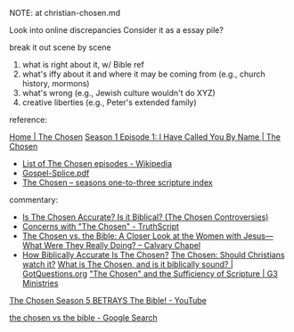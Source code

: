 
NOTE: at christian-chosen.md

Look into online discrepancies
Consider it as a essay pile?

break it out scene by scene
1. what is right about it, w/ Bible ref
2. what's iffy about it and where it may be coming from (e.g., church history, mormons)
3. what's wrong (e.g., Jewish culture wouldn't do XYZ)
4. creative liberties (e.g., Peter's extended family)


reference:

[Home | The Chosen](https://watch.thechosen.tv/)
[Season 1 Episode 1: I Have Called You By Name | The Chosen](https://watch.thechosen.tv/video/184683594334)

- [List of The Chosen episodes - Wikipedia](https://en.m.wikipedia.org/wiki/List_of_The_Chosen_episodes)
- [Gospel-Splice.pdf](https://theologos.site/wp-content/uploads/2022/02/Gospel-Splice.pdf)
- [The Chosen – seasons one-to-three scripture index](https://petertchattaway.substack.com/p/the-chosen-seasons-one-and-two-scripture)

commentary:

- [Is The Chosen Accurate? Is it Biblical? (The Chosen Controversies)](https://www.thebibleartist.com/post/is-the-chosen-accurate-is-it-biblical-beyond-the-chosen)
- [Concerns with "The Chosen" - TruthScript](https://truthscript.com/reviews/concerns-with-the-chosen/)
- [The Chosen vs. the Bible: A Closer Look at the Women with Jesus—What Were They Really Doing? – Calvary Chapel](https://calvarychapel.com/posts/the-chosen-vs-the-bible-a-closer-look-at-the-women-with-jesus-what-were-they-really-doing/)
- [How Biblically Accurate Is The Chosen?](https://movieweb.com/the-chosen-biblically-accurate-explained/)
[The Chosen: Should Christians watch it?](https://www.gospelmattersblog.com/post/the-chosen-should-christians-watch-it)
[What is The Chosen, and is it biblically sound? | GotQuestions.org](https://www.gotquestions.org/The-Chosen.html)
["The Chosen" and the Sufficiency of Scripture | G3 Ministries](https://g3min.org/the-chosen-and-the-sufficiency-of-scripture/)

[The Chosen Season 5 BETRAYS The Bible! - YouTube](https://www.youtube.com/watch?v=PikHY8-mZ5c)

[the chosen vs the bible - Google Search](https://www.google.com/search?q=the%20chosen%20vs%20the%20bible)
